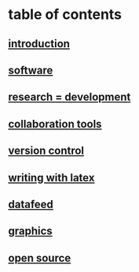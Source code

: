 # table of contents
## [introduction](./introduction.md)
## [software](./software.md)
## [research = development](./research.md)
## [collaboration tools](./collaboration-tools.md)
## [version control](./version-control.md)
## [writing with latex](./writing-with-latex.md)
## [datafeed](./datafeed.md)
## [graphics](./graphics.md)
## [open source](./open-source.md)
